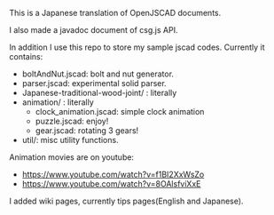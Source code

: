 This is a Japanese translation of OpenJSCAD documents.

I also made a javadoc document of csg.js API.

In addition I use this repo to store my sample jscad codes.
Currently it contains:
- boltAndNut.jscad: bolt and nut generator.
- parser.jscad: experimental solid parser.
- Japanese-traditional-wood-joint/ : literally
- animation/ : literally
  - clock_animation.jscad: simple clock animation
  - puzzle.jscad: enjoy!
  - gear.jscad: rotating 3 gears!
- util/: misc utility functions.


Animation movies are on youtube:
- https://www.youtube.com/watch?v=f1BI2XxWsZo
- https://www.youtube.com/watch?v=8OAlsfviXxE

I added wiki pages, currently tips pages(English and Japanese).


